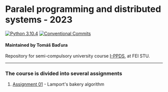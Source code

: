 # Paralel programming and distributed systems - 2023

[![Python 3.10.4](https://img.shields.io/badge/python-3.10.4-blue.svg)](https://www.python.org/downloads/release/python-3104/)
[![Conventional Commits](https://img.shields.io/badge/Conventional%20Commits-1.0.0-red.svg)](https://conventionalcommits.org)

#### Maintained by Tomáš Baďura

Repository for semi-compulsory university course [I-PPDS](https://uim.fei.stuba.sk/predmet/i-ppds/), at FEI STU.

---

### The course is divided into several assignments

1. [Assignment 01](https://github.com/Purifyyy/Badura_98780_feippds/tree/01) - Lamport's bakery algorithm
